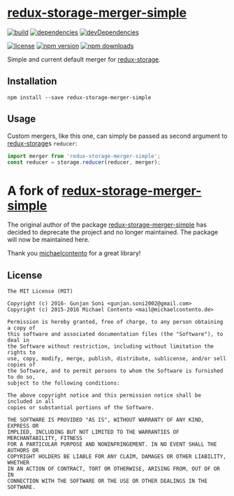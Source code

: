 # [redux-storage-merger-simple][]

[![build](https://travis-ci.org/michaelcontento/redux-storage-merger-simple.svg?branch=master)](https://travis-ci.org/michaelcontento/redux-storage-merger-simple)
[![dependencies](https://david-dm.org/michaelcontento/redux-storage-merger-simple.svg)](https://david-dm.org/michaelcontento/redux-storage-merger-simple)
[![devDependencies](https://david-dm.org/michaelcontento/redux-storage-merger-simple/dev-status.svg)](https://david-dm.org/michaelcontento/redux-storage-merger-simple#info=devDependencies)

[![license](https://img.shields.io/npm/l/redux-storage-merger-simple.svg?style=flat-square)](https://www.npmjs.com/package/redux-storage-merger-simple)
[![npm version](https://img.shields.io/npm/v/redux-storage-merger-simple.svg?style=flat-square)](https://www.npmjs.com/package/redux-storage-merger-simple)
[![npm downloads](https://img.shields.io/npm/dm/redux-storage-merger-simple.svg?style=flat-square)](https://www.npmjs.com/package/redux-storage-merger-simple)

Simple and current default merger for [redux-storage][].

## Installation

    npm install --save redux-storage-merger-simple
    
## Usage

Custom mergers, like this one, can simply be passed as second argument to [redux-storage][]s `reducer`:

```js
import merger from 'redux-storage-merger-simple';
const reducer = storage.reducer(reducer, merger);
```

# A fork of [redux-storage-merger-simple](https://github.com/michaelcontento/redux-storage-merger-simple)

The original author of the package [redux-storage-merger-simple](https://github.com/michaelcontento/redux-storage-merger-simple) has decided to deprecate the project and no longer maintained. The package will now be maintained here.

Thank you [michaelcontento](https://github.com/michaelcontento) for a great library!

## License

    The MIT License (MIT)

    Copyright (c) 2016- Gunjan Soni <gunjan.soni2002@gmail.com> 
    Copyright (c) 2015-2016 Michael Contento <mail@michaelcontento.de> 

    Permission is hereby granted, free of charge, to any person obtaining a copy of
    this software and associated documentation files (the "Software"), to deal in
    the Software without restriction, including without limitation the rights to
    use, copy, modify, merge, publish, distribute, sublicense, and/or sell copies of
    the Software, and to permit persons to whom the Software is furnished to do so,
    subject to the following conditions:

    The above copyright notice and this permission notice shall be included in all
    copies or substantial portions of the Software.

    THE SOFTWARE IS PROVIDED "AS IS", WITHOUT WARRANTY OF ANY KIND, EXPRESS OR
    IMPLIED, INCLUDING BUT NOT LIMITED TO THE WARRANTIES OF MERCHANTABILITY, FITNESS
    FOR A PARTICULAR PURPOSE AND NONINFRINGEMENT. IN NO EVENT SHALL THE AUTHORS OR
    COPYRIGHT HOLDERS BE LIABLE FOR ANY CLAIM, DAMAGES OR OTHER LIABILITY, WHETHER
    IN AN ACTION OF CONTRACT, TORT OR OTHERWISE, ARISING FROM, OUT OF OR IN
    CONNECTION WITH THE SOFTWARE OR THE USE OR OTHER DEALINGS IN THE SOFTWARE.

  [redux-storage]: https://github.com/react-stack/redux-storage
  [redux-storage-merger-simple]: https://github.com/react-stack/redux-storage-merger-simple
